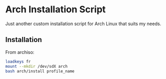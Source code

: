 # Arch Installation Script  

Just another custom installation script for Arch Linux that suits my needs.

## Installation 
From archiso:
``` bash
loadkeys fr
mount --mkdir /dev/sdX arch
bash arch/install profile_name
```
